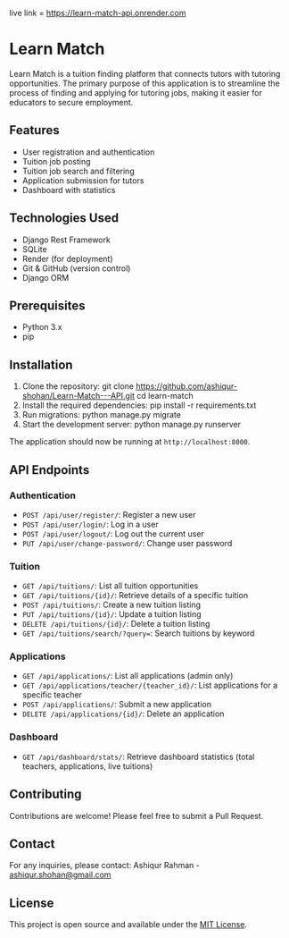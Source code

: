 live link = https://learn-match-api.onrender.com
# Learn Match

Learn Match is a tuition finding platform that connects tutors with tutoring opportunities. The primary purpose of this application is to streamline the process of finding and applying for tutoring jobs, making it easier for educators to secure employment.

## Features

- User registration and authentication
- Tuition job posting
- Tuition job search and filtering
- Application submission for tutors
- Dashboard with statistics

## Technologies Used

- Django Rest Framework
- SQLite
- Render (for deployment)
- Git & GitHub (version control)
- Django ORM

## Prerequisites

- Python 3.x
- pip

## Installation

1. Clone the repository:
git clone https://github.com/ashiqur-shohan/Learn-Match---API.git
cd learn-match
2. Install the required dependencies:
pip install -r requirements.txt
3. Run migrations:
python manage.py migrate
4. Start the development server:
python manage.py runserver

The application should now be running at `http://localhost:8000`.

## API Endpoints

### Authentication
- `POST /api/user/register/`: Register a new user
- `POST /api/user/login/`: Log in a user
- `POST /api/user/logout/`: Log out the current user
- `PUT /api/user/change-password/`: Change user password

### Tuition
- `GET /api/tuitions/`: List all tuition opportunities
- `GET /api/tuitions/{id}/`: Retrieve details of a specific tuition
- `POST /api/tuitions/`: Create a new tuition listing
- `PUT /api/tuitions/{id}/`: Update a tuition listing
- `DELETE /api/tuitions/{id}/`: Delete a tuition listing
- `GET /api/tuitions/search/?query=`: Search tuitions by keyword

### Applications
- `GET /api/applications/`: List all applications (admin only)
- `GET /api/applications/teacher/{teacher_id}/`: List applications for a specific teacher
- `POST /api/applications/`: Submit a new application
- `DELETE /api/applications/{id}/`: Delete an application

### Dashboard
- `GET /api/dashboard/stats/`: Retrieve dashboard statistics (total teachers, applications, live tuitions)

## Contributing

Contributions are welcome! Please feel free to submit a Pull Request.

## Contact

For any inquiries, please contact:
Ashiqur Rahman - ashiqur.shohan@gmail.com

## License

This project is open source and available under the [MIT License](License.md).